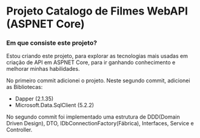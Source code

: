 # Projeto Catalogo de Filmes WebAPI (ASPNET Core)

### Em que consiste este projeto?

Estou criando este projeto, para explorar as tecnologias mais usadas em criação de API em ASPNET Core, para ir ganhando conhecimento e melhorar minhas habilidades.

No primeiro commit adicionei o projeto.
Neste segundo commit, adicionei as Bibliotecas:
- Dapper (2.1.35)
- Microsoft.Data.SqlClient (5.2.2)

No segundo commit foi implementado uma estrutura de DDD(Domain Driven Design), DTO, IDbConnectionFactory(Fábrica), Interfaces, Service e Controller.
